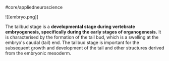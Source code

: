 #core/appliedneuroscience

![[embryo.png]]

The tailbud stage is a **developmental stage during vertebrate embryogenesis, specifically during the early stages of organogenesis.** It is characterised by the formation of the tail bud, which is a swelling at the embryo's caudal (tail) end. The tailbud stage is important for the subsequent growth and development of the tail and other structures derived from the embryonic mesoderm.
